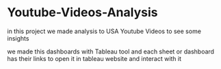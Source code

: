 # Youtube-Videos-Analysis

in this project we made analysis to USA Youtube Videos to see some insights 

we made this dashboards with Tableau tool and each sheet or dashboard has their links to open it in tableau website and interact with it
